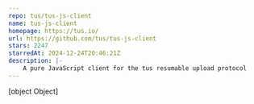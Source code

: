 ```yaml
---
repo: tus/tus-js-client
name: tus-js-client
homepage: https://tus.io/
url: https://github.com/tus/tus-js-client
stars: 2247
starredAt: 2024-12-24T20:46:21Z
description: |-
    A pure JavaScript client for the tus resumable upload protocol
---
```


[object Object]
